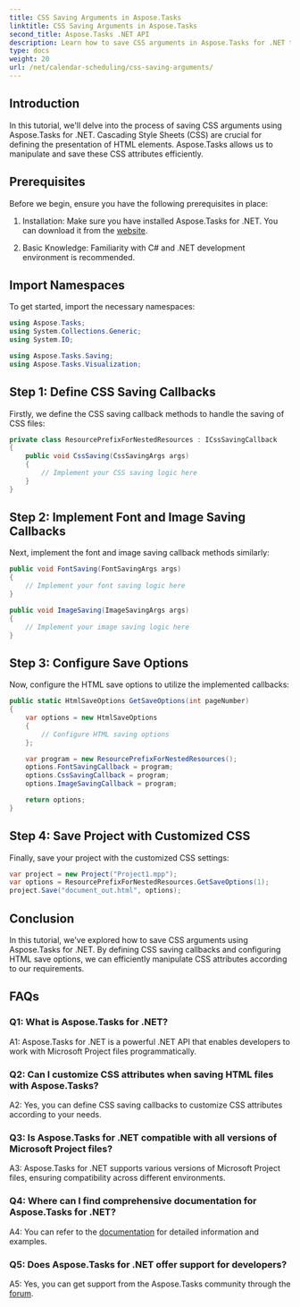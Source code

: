 ```yaml
---
title: CSS Saving Arguments in Aspose.Tasks
linktitle: CSS Saving Arguments in Aspose.Tasks
second_title: Aspose.Tasks .NET API
description: Learn how to save CSS arguments in Aspose.Tasks for .NET to customize HTML output. Enhance presentation with tailored CSS settings.
type: docs
weight: 20
url: /net/calendar-scheduling/css-saving-arguments/
---
```

## Introduction

In this tutorial, we'll delve into the process of saving CSS arguments using Aspose.Tasks for .NET. Cascading Style Sheets (CSS) are crucial for defining the presentation of HTML elements. Aspose.Tasks allows us to manipulate and save these CSS attributes efficiently.

## Prerequisites

Before we begin, ensure you have the following prerequisites in place:

1. Installation: Make sure you have installed Aspose.Tasks for .NET. You can download it from the [website](https://releases.aspose.com/tasks/net/).

2. Basic Knowledge: Familiarity with C# and .NET development environment is recommended.

## Import Namespaces

To get started, import the necessary namespaces:

```csharp
using Aspose.Tasks;
using System.Collections.Generic;
using System.IO;

using Aspose.Tasks.Saving;
using Aspose.Tasks.Visualization;

```
## Step 1: Define CSS Saving Callbacks

Firstly, we define the CSS saving callback methods to handle the saving of CSS files:

```csharp
private class ResourcePrefixForNestedResources : ICssSavingCallback
{
    public void CssSaving(CssSavingArgs args)
    {
        // Implement your CSS saving logic here
    }
}
```

## Step 2: Implement Font and Image Saving Callbacks

Next, implement the font and image saving callback methods similarly:

```csharp
public void FontSaving(FontSavingArgs args)
{
    // Implement your font saving logic here
}

public void ImageSaving(ImageSavingArgs args)
{
    // Implement your image saving logic here
}
```

## Step 3: Configure Save Options

Now, configure the HTML save options to utilize the implemented callbacks:

```csharp
public static HtmlSaveOptions GetSaveOptions(int pageNumber)
{
    var options = new HtmlSaveOptions
    {
        // Configure HTML saving options
    };

    var program = new ResourcePrefixForNestedResources();
    options.FontSavingCallback = program;
    options.CssSavingCallback = program;
    options.ImageSavingCallback = program;

    return options;
}
```

## Step 4: Save Project with Customized CSS

Finally, save your project with the customized CSS settings:

```csharp
var project = new Project("Project1.mpp");
var options = ResourcePrefixForNestedResources.GetSaveOptions(1);
project.Save("document_out.html", options);
```

## Conclusion

In this tutorial, we've explored how to save CSS arguments using Aspose.Tasks for .NET. By defining CSS saving callbacks and configuring HTML save options, we can efficiently manipulate CSS attributes according to our requirements.

## FAQs

### Q1: What is Aspose.Tasks for .NET?

A1: Aspose.Tasks for .NET is a powerful .NET API that enables developers to work with Microsoft Project files programmatically.

### Q2: Can I customize CSS attributes when saving HTML files with Aspose.Tasks?

A2: Yes, you can define CSS saving callbacks to customize CSS attributes according to your needs.

### Q3: Is Aspose.Tasks for .NET compatible with all versions of Microsoft Project files?

A3: Aspose.Tasks for .NET supports various versions of Microsoft Project files, ensuring compatibility across different environments.

### Q4: Where can I find comprehensive documentation for Aspose.Tasks for .NET?

A4: You can refer to the [documentation](https://reference.aspose.com/tasks/net/) for detailed information and examples.

### Q5: Does Aspose.Tasks for .NET offer support for developers?

A5: Yes, you can get support from the Aspose.Tasks community through the [forum](https://forum.aspose.com/c/tasks/15).
